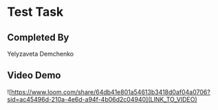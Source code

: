 # Test Task

## Completed By

Yelyzaveta Demchenko

## Video Demo

![https://www.loom.com/share/64db41e801a54613b3418d0af04a0706?sid=ac45496d-210a-4e6d-a94f-4b06d2c04940](LINK_TO_VIDEO)
